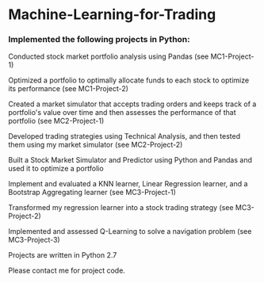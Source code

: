 # Machine-Learning-for-Trading

### Implemented the following projects in Python:

Conducted stock market portfolio analysis using Pandas (see MC1-Project-1)

Optimized a portfolio to optimally allocate funds to each stock to optimize its performance (see MC1-Project-2)

Created a market simulator that accepts trading orders and keeps track of a portfolio's value over time and then assesses the performance of that portfolio  (see MC2-Project-1)

Developed trading strategies using Technical Analysis, and then tested them using my market simulator (see MC2-Project-2)

Built a Stock Market Simulator and Predictor using Python and Pandas and used it to optimize a portfolio

Implement and evaluated a KNN learner, Linear Regression learner, and a Bootstrap Aggregating learner (see MC3-Project-1)

Transformed my regression learner into a stock trading strategy (see MC3-Project-2)

Implemented and assessed Q-Learning to solve a navigation problem (see MC3-Project-3)

Projects are written in Python 2.7

Please contact me for project code.
